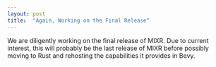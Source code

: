 ```yaml
---
layout: post
title:  "Again, Working on the Final Release"
---
```

We are diligently working on the final release of MIXR.  Due to current interest, this will probably be the last release of MIXR before possibly moving to Rust and rehosting the capabilities it provides in Bevy.
